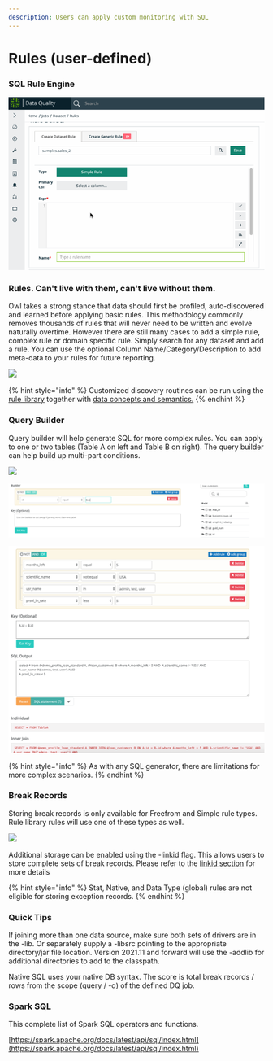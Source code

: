 ```yaml
---
description: Users can apply custom monitoring with SQL
---
```


# Rules (user-defined)

### SQL Rule Engine

![](../../.gitbook/assets/rules.gif)

### Rules.  Can't live with them, can't live without them.

Owl takes a strong stance that data should first be profiled, auto-discovered and learned before applying basic rules.  This methodology commonly removes thousands of rules that will never need to be written and evolve naturally overtime.  However there are still many cases to add a simple rule, complex rule or domain specific rule.  Simply search for any dataset and add a rule. You can use the optional Column Name/Category/Description to add meta-data to your rules for future reporting.

![](<../../.gitbook/assets/quick\_rules (1).gif>)

{% hint style="info" %}
Customized discovery routines can be run using the [rule library](./#rule-library) together with [data concepts and semantics.](data-concepts-and-semantics.md)
{% endhint %}

### Query Builder

Query builder will help generate SQL for more complex rules. You can apply to one or two tables (Table A on left and Table B on right). The query builder can help build up multi-part conditions.

![](../../.gitbook/assets/query\_builder.gif)

![(Optional)  Start by searching for table B on the right, to set a key for the join condition](../../.gitbook/assets/screen-shot-2019-09-04-at-12.39.17-pm.png)

![Input conditions and click SQL statement to generate example syntax](../../.gitbook/assets/screen-shot-2019-09-04-at-12.46.02-pm.png)

{% hint style="info" %}
As with any SQL generator, there are limitations for more complex scenarios.
{% endhint %}

### Break Records

Storing break records is only available for Freefrom and Simple rule types.  Rule library rules will use one of these types as well. &#x20;

![](../../.gitbook/assets/break\_records.gif)

Additional storage can be enabled using the -linkid flag.  This allows users to store complete sets of break records. Please refer to the [linkid section](../../dq-job-examples/owlcheck/owlcheck-linkid.md) for more details

{% hint style="info" %}
Stat, Native, and Data Type (global) rules are not eligible for storing exception records. &#x20;
{% endhint %}

### Quick Tips

If joining more than one data source, make sure both sets of drivers are in the -lib. Or separately supply a -libsrc pointing to the appropriate directory/jar file location. Version 2021.11 and forward will use the -addlib for additional directories to add to the classpath.

Native SQL uses your native DB syntax. The score is total break records / rows from the scope (query / -q) of the defined DQ job.&#x20;

### Spark SQL

This complete list of Spark SQL operators and functions.

[https://spark.apache.org/docs/latest/api/sql/index.html](https://spark.apache.org/docs/latest/api/sql/index.html)

